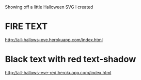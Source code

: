 Showing off a little Halloween SVG I created

# FIRE TEXT
http://all-hallows-eve.herokuapp.com/index.html

# Black text with red text-shadow
http://all-hallows-eve-red.herokuapp.com/index.html


